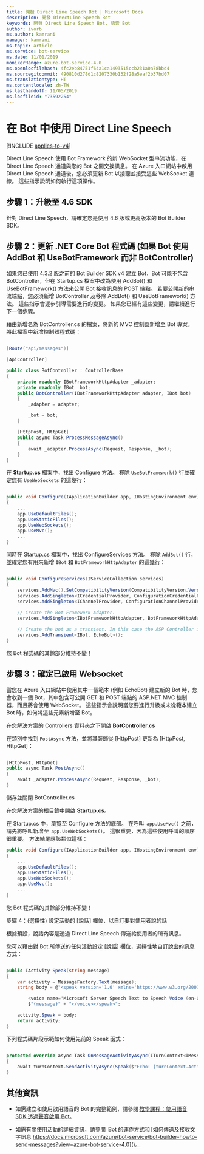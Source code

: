 ```yaml
---
title: 開發 Direct Line Speech Bot | Microsoft Docs
description: 開發 DirectLine Speech Bot
keywords: 開發 Direct Line Speech Bot, 語音 Bot
author: ivorb
ms.author: kamrani
manager: kamrani
ms.topic: article
ms.service: bot-service
ms.date: 11/01/2019
monikerRange: azure-bot-service-4.0
ms.openlocfilehash: 4fc2eb84751f64a1ca1493515ccb231a0a78bbd4
ms.sourcegitcommit: 490810d278d1c8207330b132f28a5eaf2b37bd07
ms.translationtype: HT
ms.contentlocale: zh-TW
ms.lasthandoff: 11/05/2019
ms.locfileid: "73592254"
---
```

# <a name="use-direct-line-speech-in-your-bot"></a>在 Bot 中使用 Direct Line Speech

[!INCLUDE [applies-to-v4](includes/applies-to.md)]

Direct Line Speech 使用 Bot Framework 的新 WebSocket 型串流功能，在 Direct Line Speech 通道與您的 Bot 之間交換訊息。 在 Azure 入口網站中啟用 Direct Line Speech 通道後，您必須更新 Bot 以接聽並接受這些 WebSocket 連線。 這些指示說明如何執行這項操作。  

## <a name="step-1-upgrade-to-the-46-sdk"></a>步驟 1：升級至 4.6 SDK 

針對 Direct Line Speech，請確定您是使用 4.6 版或更高版本的 Bot Builder SDK。 

## <a name="step-2-update-your-net-core-bot-codeif-your-bot-uses-addbot-and-usebotframework-instead-of-a-botcontroller"></a>步驟 2：更新 .NET Core Bot 程式碼 (如果 Bot 使用 AddBot 和 UseBotFramework 而非 BotController) 

如果您已使用 4.3.2 版之前的 Bot Builder SDK v4 建立 Bot，Bot 可能不包含 BotController，但在 Startup.cs 檔案中改為使用 AddBot() 和 UseBotFramework() 方法來公開 Bot 接收訊息的 POST 端點。 若要公開新的串流端點，您必須新增 BotController 及移除 AddBot() 和 UseBotFramework() 方法。 這些指示會逐步引導需要進行的變更。 如果您已經有這些變更，請繼續進行下一個步驟。 

藉由新增名為 BotController.cs 的檔案，將新的 MVC 控制器新增至 Bot 專案。 將此檔案中新增控制器程式碼： 

```cs

[Route("api/messages")] 

[ApiController] 

public class BotController : ControllerBase 
{ 
    private readonly IBotFrameworkHttpAdapter _adapter; 
    private readonly IBot _bot; 
    public BotController(IBotFrameworkHttpAdapter adapter, IBot bot) 
    { 
        _adapter = adapter; 

        _bot = bot; 
    } 

    [HttpPost, HttpGet] 
    public async Task ProcessMessageAsync() 
    { 
        await _adapter.ProcessAsync(Request, Response, _bot); 
    } 
} 
```

在 **Startup.cs** 檔案中，找出 Configure 方法。 移除 `UseBotFramework()` 行並確定您有 `UseWebSockets` 的這幾行： 

```cs

public void Configure(IApplicationBuilder app, IHostingEnvironment env) 
{ 
    ... 
    app.UseDefaultFiles(); 
    app.UseStaticFiles(); 
    app.UseWebSockets(); 
    app.UseMvc(); 
    ... 
} 
```

同時在 Startup.cs 檔案中，找出 ConfigureServices 方法。 移除 `AddBot()` 行，並確定您有用來新增 `IBot` 和 `BotFrameworkHttpAdapter` 的這幾行： 

```cs

public void ConfigureServices(IServiceCollection services) 
{ 
    services.AddMvc().SetCompatibilityVersion(CompatibilityVersion.Version_2_1); 
    services.AddSingleton<ICredentialProvider, ConfigurationCredentialProvider>(); 
    services.AddSingleton<IChannelProvider, ConfigurationChannelProvider>(); 
    
    // Create the Bot Framework Adapter. 
    services.AddSingleton<IBotFrameworkHttpAdapter, BotFrameworkHttpAdapter>(); 

    // Create the bot as a transient. In this case the ASP Controller is expecting an IBot. 
    services.AddTransient<IBot, EchoBot>(); 
} 
```

您 Bot 程式碼的其餘部分維持不變！ 

## <a name="step3-ensure-websockets-are-enabled"></a>步驟 3：確定已啟用 Websocket 

當您在 Azure 入口網站中使用其中一個範本 (例如 EchoBot) 建立新的 Bot 時，您會收到一個 Bot，其中包含可公開 GET 和 POST 端點的 ASP.NET MVC 控制器，而且將會使用 WebSocket。 這些指示會說明當您要進行升級或未從範本建立 Bot 時，如何將這些元素新增至 Bot。 

在您解決方案的 Controllers 資料夾之下開啟 **BotController.cs** 

在類別中找到 `PostAsync` 方法，並將其裝飾從 [HttpPost] 更新為 [HttpPost, HttpGet]： 

```cs

[HttpPost, HttpGet] 
public async Task PostAsync() 
{ 
    await _adapter.ProcessAsync(Request, Response, _bot); 
} 
```

儲存並關閉 BotController.cs 

在您解決方案的根目錄中開啟 **Startup.cs**。 

在 Startup.cs 中，瀏覽至 Configure 方法的底部。 在呼叫  `app.UseMvc()` 之前，請先將呼叫新增至  `app.UseWebSockets()`。 這很重要，因為這些使用呼叫的順序很重要。 方法結尾應該類似這樣： 

```cs
public void Configure(IApplicationBuilder app, IHostingEnvironment env) 
{ 
    ... 
    app.UseDefaultFiles(); 
    app.UseStaticFiles(); 
    app.UseWebSockets(); 
    app.UseMvc(); 
    ... 
} 

```
您 Bot 程式碼的其餘部分維持不變！ 

 

步驟 4：(選擇性) 設定活動的 [說話] 欄位，以自訂要對使用者說的話 

根據預設，說話內容是透過 Direct Line Speech 傳送給使用者的所有訊息。  

您可以藉由對 Bot 所傳送的任何活動設定 [說話] 欄位，選擇性地自訂說出的訊息方式： 

```cs 

public IActivity Speak(string message) 
{ 
    var activity = MessageFactory.Text(message); 
    string body = @"<speak version='1.0' xmlns='https://www.w3.org/2001/10/synthesis' xml:lang='en-US'> 

        <voice name='Microsoft Server Speech Text to Speech Voice (en-US, JessaRUS)'>" + 
        $"{message}" + "</voice></speak>"; 

    activity.Speak = body; 
    return activity; 
} 
```

下列程式碼片段示範如何使用先前的 Speak 函式： 

```cs

protected override async Task OnMessageActivityAsync(ITurnContext<IMessageActivity> turnContext, CancellationToken cancellationToken) 
{ 
    await turnContext.SendActivityAsync(Speak($"Echo: {turnContext.Activity.Text}"), cancellationToken); 
} 
``` 

## <a name="additional-information"></a>其他資訊 

- 如需建立和使用啟用語音的 Bot 的完整範例，請參閱 [教學課程：使用語音 SDK 透過聲音啟用 Bot](https://docs.microsoft.com/azure/cognitive-services/speech-service/tutorial-voice-enable-your-bot-speech-sdk)。 

- 如需有關使用活動的詳細資訊，請參閱  [Bot 的運作方式](https://docs.microsoft.com/azure/bot-service/bot-builder-basics)和 [如何傳送及接收文字訊息 https://docs.microsoft.com/azure/bot-service/bot-builder-howto-send-messages?view=azure-bot-service-4.0]()。 

 
